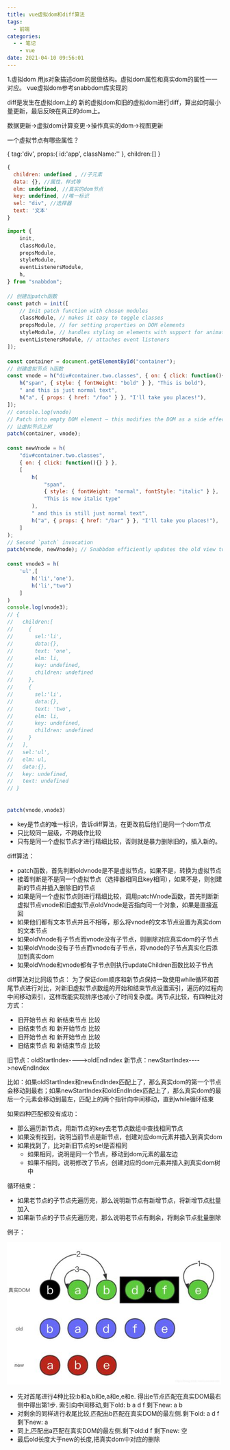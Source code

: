 ```yaml
---
title: vue虚拟dom和diff算法
tags:
  - 前端
categories:
  - - 笔记
    - vue
date: 2021-04-10 09:56:01
---
```


1.虚拟dom
用js对象描述dom的层级结构。虚拟dom属性和真实dom的属性一一对应。
vue虚拟dom参考snabbdom库实现的

diff是发生在虚拟dom上的
新的虚拟dom和旧的虚拟dom进行diff，算出如何最小量更新，最后反映在真正的dom上。

数据更新->虚拟dom计算变更->操作真实的dom->视图更新

一个虚拟节点有哪些属性？

{
  tag:'div',
  props:{
    id:'app',
    className:''
  },
  children:[]
}

```js
{
  children: undefined , //子元素
  data: {}, //属性，样式等
  elm: undefined, //真实的dom节点
  key: undefined, //唯一标识
  sel: "div", //选择器
  text: '文本'
}
```

```js
import {
    init,
    classModule,
    propsModule,
    styleModule,
    eventListenersModule,
    h,
} from "snabbdom";

// 创建出patch函数
const patch = init([
    // Init patch function with chosen modules
    classModule, // makes it easy to toggle classes
    propsModule, // for setting properties on DOM elements
    styleModule, // handles styling on elements with support for animations
    eventListenersModule, // attaches event listeners
]);

const container = document.getElementById("container");
// 创建虚拟节点 h函数
const vnode = h("div#container.two.classes", { on: { click: function(){} } }, [
    h("span", { style: { fontWeight: "bold" } }, "This is bold"),
    " and this is just normal text",
    h("a", { props: { href: "/foo" } }, "I'll take you places!"),
]);
// console.log(vnode)
// Patch into empty DOM element – this modifies the DOM as a side effect
// 让虚拟节点上树
patch(container, vnode);

const newVnode = h(
    "div#container.two.classes",
    { on: { click: function(){} } },
    [
        h(
            "span",
            { style: { fontWeight: "normal", fontStyle: "italic" } },
            "This is now italic type"
        ),
        " and this is still just normal text",
        h("a", { props: { href: "/bar" } }, "I'll take you places!"),
    ]
);
// Second `patch` invocation
patch(vnode, newVnode); // Snabbdom efficiently updates the old view to the new state

const vnode3 = h(
    'ul',[
        h('li','one'),
        h('li',"two")
    ]
)
console.log(vnode3);
// {
//   children:[
//     {
//       sel:'li',
//       data:{},
//       text: 'one',
//       elm: li,
//       key: undefined,
//       children: undefined
//     },
//     {
//       sel:'li',
//       data:{},
//       text: 'two',
//       elm: li,
//       key: undefined,
//       children: undefined
//     }
//   ],
//   sel:'ul',
//   elm: ul,
//   data:{},
//   key: undefined,
//   text: undefined
// }


patch(vnode,vnode3)
```

+ key是节点的唯一标识，告诉diff算法，在更改前后他们是同一个dom节点
+ 只比较同一层级，不跨级作比较
+ 只有是同一个虚拟节点才进行精细比较，否则就是暴力删除旧的，插入新的。

diff算法：

+ patch函数，首先判断oldvnode是不是虚拟节点，如果不是，转换为虚拟节点
+ 接着判断是不是同一个虚拟节点（选择器相同且key相同），如果不是，则创建新的节点并插入删除旧的节点
+ 如果是同一个虚拟节点则进行精细比较，调用patchVnode函数，首先判断新虚拟节点vnode和旧虚拟节点oldVnode是否指向同一个对象，如果是直接返回
+ 如果他们都有文本节点并且不相等，那么将vnode的文本节点设置为真实dom的文本节点
+ 如果oldVnode有子节点而vnode没有子节点，则删除对应真实dom的子节点
+ 如果oldVnode没有子节点而vnode有子节点，将vnode的子节点真实化后添加到真实dom
+ 如果oldVnode和vnode都有子节点则执行updateChildren函数比较子节点

diff算法对比同级节点：
为了保证dom顺序和新节点保持一致使用while循环和首尾节点进行对比，对新旧虚拟节点数组的开始和结束节点设置索引，遍历的过程向中间移动索引，这样既能实现排序也减小了时间复杂度。两节点比较，有四种比对方式：

+ 旧开始节点  和  新结束节点  比较
+ 旧结束节点  和  新开始节点  比较
+ 旧开始节点  和  新开始节点  比较
+ 旧结束节点  和  新结束节点  比较

旧节点：oldStartIndex---->oldEndIndex
新节点：newStartIndex---->newEndIndex

比如：如果oldStartIndex和newEndIndex匹配上了，那么真实dom的第一个节点会移动到最右；如果newStartIndex和oldEndIndex匹配上了，那么真实dom的最后一个元素会移动到最左，匹配上的两个指针向中间移动，直到while循环结束

如果四种匹配都没有成功：

+ 那么遍历新节点，用新节点的key去老节点数组中查找相同节点
+ 如果没有找到，说明当前节点是新节点，创建对应dom元素并插入到真实dom
+ 如果找到了，比对新旧节点的sel是否相同
  + 如果相同，说明是同一个节点，移动到dom元素的最左边
  + 如果不相同，说明修改了节点，创建对应的dom元素并插入到真实dom树中
  
循环结束：

+ 如果老节点的子节点先遍历完，那么说明新节点有新增节点，将新增节点批量加入
+ 如果新节点的子节点先遍历完，那么说明老节点有剩余，将剩余节点批量删除

例子：

![image](/images/domdiff.jpeg)

+ 先对首尾进行4种比较:b和a,b和e,a和e,e和e. 得出e节点匹配在真实DOM最右侧中得出第1步. 索引向中间移动,剩下old: b a d f 剩下new: a b
+ 对剩余的同样进行收尾比较,匹配出b匹配在真实DOM的最左侧.剩下old: a d f 剩下new: a
+ 同上,匹配出a匹配在真实DOM的最左侧.剩下old:d f 剩下new: 空
+ 最后old长度大于new的长度,把真实dom中对应的删除